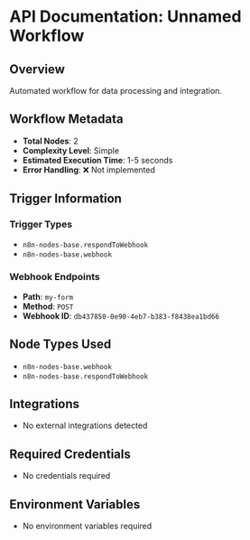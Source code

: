 # API Documentation: Unnamed Workflow

## Overview
Automated workflow for data processing and integration.

## Workflow Metadata
- **Total Nodes**: 2
- **Complexity Level**: Simple
- **Estimated Execution Time**: 1-5 seconds
- **Error Handling**: ❌ Not implemented

## Trigger Information
### Trigger Types
- `n8n-nodes-base.respondToWebhook`
- `n8n-nodes-base.webhook`

### Webhook Endpoints
- **Path**: `my-form`
- **Method**: `POST`
- **Webhook ID**: `db437850-0e90-4eb7-b383-f8438ea1bd66`


## Node Types Used
- `n8n-nodes-base.webhook`
- `n8n-nodes-base.respondToWebhook`

## Integrations
- No external integrations detected

## Required Credentials
- No credentials required

## Environment Variables
- No environment variables required
